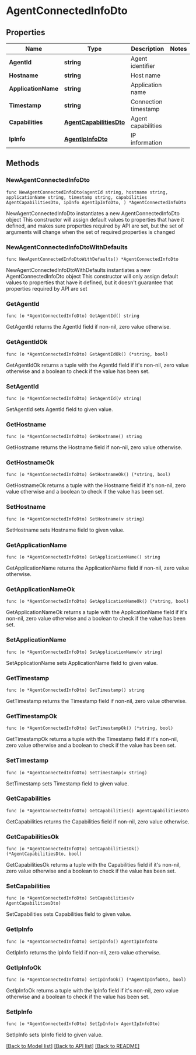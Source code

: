 # AgentConnectedInfoDto

## Properties

Name | Type | Description | Notes
------------ | ------------- | ------------- | -------------
**AgentId** | **string** | Agent identifier | 
**Hostname** | **string** | Host name | 
**ApplicationName** | **string** | Application name | 
**Timestamp** | **string** | Connection timestamp | 
**Capabilities** | [**AgentCapabilitiesDto**](AgentCapabilitiesDto.md) | Agent capabilities | 
**IpInfo** | [**AgentIpInfoDto**](AgentIpInfoDto.md) | IP information | 

## Methods

### NewAgentConnectedInfoDto

`func NewAgentConnectedInfoDto(agentId string, hostname string, applicationName string, timestamp string, capabilities AgentCapabilitiesDto, ipInfo AgentIpInfoDto, ) *AgentConnectedInfoDto`

NewAgentConnectedInfoDto instantiates a new AgentConnectedInfoDto object
This constructor will assign default values to properties that have it defined,
and makes sure properties required by API are set, but the set of arguments
will change when the set of required properties is changed

### NewAgentConnectedInfoDtoWithDefaults

`func NewAgentConnectedInfoDtoWithDefaults() *AgentConnectedInfoDto`

NewAgentConnectedInfoDtoWithDefaults instantiates a new AgentConnectedInfoDto object
This constructor will only assign default values to properties that have it defined,
but it doesn't guarantee that properties required by API are set

### GetAgentId

`func (o *AgentConnectedInfoDto) GetAgentId() string`

GetAgentId returns the AgentId field if non-nil, zero value otherwise.

### GetAgentIdOk

`func (o *AgentConnectedInfoDto) GetAgentIdOk() (*string, bool)`

GetAgentIdOk returns a tuple with the AgentId field if it's non-nil, zero value otherwise
and a boolean to check if the value has been set.

### SetAgentId

`func (o *AgentConnectedInfoDto) SetAgentId(v string)`

SetAgentId sets AgentId field to given value.


### GetHostname

`func (o *AgentConnectedInfoDto) GetHostname() string`

GetHostname returns the Hostname field if non-nil, zero value otherwise.

### GetHostnameOk

`func (o *AgentConnectedInfoDto) GetHostnameOk() (*string, bool)`

GetHostnameOk returns a tuple with the Hostname field if it's non-nil, zero value otherwise
and a boolean to check if the value has been set.

### SetHostname

`func (o *AgentConnectedInfoDto) SetHostname(v string)`

SetHostname sets Hostname field to given value.


### GetApplicationName

`func (o *AgentConnectedInfoDto) GetApplicationName() string`

GetApplicationName returns the ApplicationName field if non-nil, zero value otherwise.

### GetApplicationNameOk

`func (o *AgentConnectedInfoDto) GetApplicationNameOk() (*string, bool)`

GetApplicationNameOk returns a tuple with the ApplicationName field if it's non-nil, zero value otherwise
and a boolean to check if the value has been set.

### SetApplicationName

`func (o *AgentConnectedInfoDto) SetApplicationName(v string)`

SetApplicationName sets ApplicationName field to given value.


### GetTimestamp

`func (o *AgentConnectedInfoDto) GetTimestamp() string`

GetTimestamp returns the Timestamp field if non-nil, zero value otherwise.

### GetTimestampOk

`func (o *AgentConnectedInfoDto) GetTimestampOk() (*string, bool)`

GetTimestampOk returns a tuple with the Timestamp field if it's non-nil, zero value otherwise
and a boolean to check if the value has been set.

### SetTimestamp

`func (o *AgentConnectedInfoDto) SetTimestamp(v string)`

SetTimestamp sets Timestamp field to given value.


### GetCapabilities

`func (o *AgentConnectedInfoDto) GetCapabilities() AgentCapabilitiesDto`

GetCapabilities returns the Capabilities field if non-nil, zero value otherwise.

### GetCapabilitiesOk

`func (o *AgentConnectedInfoDto) GetCapabilitiesOk() (*AgentCapabilitiesDto, bool)`

GetCapabilitiesOk returns a tuple with the Capabilities field if it's non-nil, zero value otherwise
and a boolean to check if the value has been set.

### SetCapabilities

`func (o *AgentConnectedInfoDto) SetCapabilities(v AgentCapabilitiesDto)`

SetCapabilities sets Capabilities field to given value.


### GetIpInfo

`func (o *AgentConnectedInfoDto) GetIpInfo() AgentIpInfoDto`

GetIpInfo returns the IpInfo field if non-nil, zero value otherwise.

### GetIpInfoOk

`func (o *AgentConnectedInfoDto) GetIpInfoOk() (*AgentIpInfoDto, bool)`

GetIpInfoOk returns a tuple with the IpInfo field if it's non-nil, zero value otherwise
and a boolean to check if the value has been set.

### SetIpInfo

`func (o *AgentConnectedInfoDto) SetIpInfo(v AgentIpInfoDto)`

SetIpInfo sets IpInfo field to given value.



[[Back to Model list]](../README.md#documentation-for-models) [[Back to API list]](../README.md#documentation-for-api-endpoints) [[Back to README]](../README.md)


